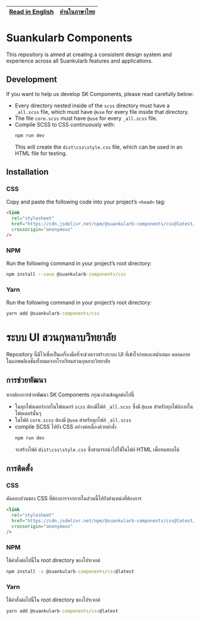 | [Read in English](#suankularb-components) | [อ่านในภาษาไทย](#ระบบ-ui-สวนกุหลาบ) |
| ----------------------------------------- | ----------------------------------- |

# Suankularb Components

This repository is aimed at creating a consistent design system and experience across all Suankularb features and applications.

## Development

If you want to help us develop SK Components, please read carefully below:

- Every directory nested inside of the `scss` directory must have a `_all.scss` file, which must have `@use` for every file inside that directory.
- The file `core.scss` must have `@use` for every `_all.scss` file.
- Compile SCSS to CSS continuously with:
  ```bat
  npm run dev
  ```
  This will create the `dist\css\style.css` file, which can be used in an HTML file for testing.

## Installation

### CSS

Copy and paste the following code into your project’s `<head>` tag:

```html
<link
  rel="stylesheet"
  href="https://cdn.jsdelivr.net/npm/@suankularb-components/css@latest/dist/css/suankularb-components.min.css"
  crossorigin="anonymous"
/>
```

### NPM

Run the following command in your project’s root directory:

```bat
npm install --save @suankularb-components/css
```

### Yarn

Run the following command in your project’s root directory:

```bat
yarn add @suankularb-components/css
```

# ระบบ UI สวนกุหลาบวิทยาลัย

Repository นี้มีไว้เพื่อเป็นเครื่องมือที่จะช่วยเราสร้างระบบ UI ที่เข้าใจง่ายและสม่ำเสมอ ตลอดภายในแอพพลิเคชั่นทั้งหมดจากโรงเรียนสวนกุหลาบวิทยาลัย

## การช่วยพัฒนา

หากต้องการช่วยพัฒนา SK Components กรุณาอ่านข้อมูลต่อไปนี้

- ในทุกโฟลเดอร์ภายในโฟลเดอร์ `scss` ต้องมีไฟล์ `_all.scss` ซึ่งมี `@use` สำหรับทุกไฟล์ภายในโฟลเดอร์นั้นๆ
- ในไฟล์ `core.scss` ต้องมี `@use` สำหรับทุกไฟล์ `_all.scss`
- compile SCSS ไปยัง CSS อย่างต่อเนื่องด้วยคำสั่ง
  ```bat
  npm run dev
  ```
  จะสร้างไฟล์ `dist\css\style.css` ซึ่งสามารถนำไปใช้ในไฟล์ HTML เพื่อทดสอบได้

## การติดตั้ง

### CSS

คัดลอกส่วนของ CSS ที่ต้องการจากภายในส่วนนี้ไปยังตำแหน่งที่ต้องการ

```html
<link
  rel="stylesheet"
  href="https://cdn.jsdelivr.net/npm/@suankularb-components/css@latest/dist/css/suankularb-components.min.css"
  crossorigin="anonymous"
/>
```

### NPM

ใช้คำสั่งต่อไปนี้ใน root directory ของโปรเจกต์

```bat
npm install -s @suankularb-components/css@latest
```

### Yarn

ใช้คำสั่งต่อไปนี้ใน root directory ของโปรเจกต์

```bat
yarn add @suankularb-components/css@latest
```
